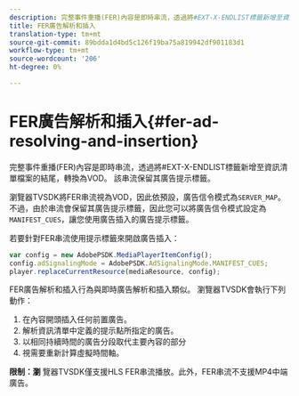 ```yaml
---
description: 完整事件重播(FER)內容是即時串流，透過將#EXT-X-ENDLIST標籤新增至資訊清單檔案的結尾，轉換為VOD。 該串流保留其廣告提示標籤。
title: FER廣告解析和插入
translation-type: tm+mt
source-git-commit: 89bdda1d4bd5c126f19ba75a819942df901183d1
workflow-type: tm+mt
source-wordcount: '206'
ht-degree: 0%

---
```



# FER廣告解析和插入{#fer-ad-resolving-and-insertion}

完整事件重播(FER)內容是即時串流，透過將#EXT-X-ENDLIST標籤新增至資訊清單檔案的結尾，轉換為VOD。 該串流保留其廣告提示標籤。

瀏覽器TVSDK將FER串流視為VOD，因此依預設，廣告信令模式為`SERVER_MAP`。 不過，由於串流會保留其廣告提示標籤，因此您可以將廣告信令模式設定為`MANIFEST_CUES`，讓您使用廣告插入的廣告提示標籤。

若要針對FER串流使用提示標籤來開啟廣告插入：

```js
var config = new AdobePSDK.MediaPlayerItemConfig(); 
config.adSignalingMode = AdobePSDK.AdSignalingMode.MANIFEST_CUES; 
player.replaceCurrentResource(mediaResource, config);
```

FER廣告解析和插入行為與即時廣告解析和插入類似。 瀏覽器TVSDK會執行下列動作：

1. 在內容開頭插入任何前置廣告。
1. 解析資訊清單中定義的提示點所指定的廣告。
1. 以相同持續時間的廣告分段取代主要內容的部分
1. 視需要重新計算虛擬時間軸。

**限制：瀏** 覽器TVSDK僅支援HLS FER串流播放。此外，FER串流不支援MP4中端廣告。
